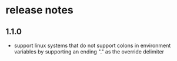 # release notes

## 1.1.0
* support linux systems that do not support colons in environment variables by supporting an ending "." as the override delimiter